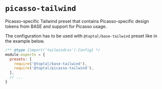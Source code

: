 # `picasso-tailwind`

Picasso-specific Tailwind preset that contains Picasso-specific design tokens from BASE and support for Picasso usage.

The configuration has to be used with `@toptal/base-tailwind` preset like in the example below.

```javascript
/** @type {import('tailwindcss').Config} */
module.exports = {
  presets: [
    require('@toptal/base-tailwind'),
    require('@toptal/picasso-tailwind'),
  ],
  // ...
}
```
